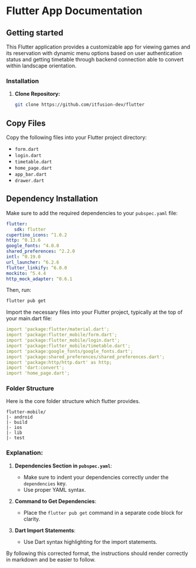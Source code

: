 # Flutter App Documentation

## Getting started

This Flutter application provides a customizable app for viewing games and its reservation with dynamic menu options based on user authentication status and getting timetable through backend connection able to convert within landscape orientation.

### Installation

1. **Clone Repository:**

   ```bash
   git clone https://github.com/itfusion-dev/flutter

## Copy Files

Copy the following files into your Flutter project directory:

- `form.dart`
- `login.dart`
- `timetable.dart`
- `home_page.dart`
- `app_bar.dart`
- `drawer.dart`

## Dependency Installation

Make sure to add the required dependencies to your `pubspec.yaml` file:

```yaml
flutter:
   sdk: flutter
cupertino_icons: ^1.0.2
http: ^0.13.6
google_fonts: ^4.0.0
shared_preferences: ^2.2.0
intl: ^0.19.0
url_launcher: ^6.2.6
flutter_linkify: ^6.0.0
mockito: ^5.4.4
http_mock_adapter: ^0.6.1
```
Then, run:

```bash
flutter pub get
```

Import the necessary files into your Flutter project, typically at the top of your main.dart file:

```yaml
import 'package:flutter/material.dart';
import 'package:flutter_mobile/form.dart';
import 'package:flutter_mobile/login.dart';
import 'package:flutter_mobile/timetable.dart';
import 'package:google_fonts/google_fonts.dart';
import 'package:shared_preferences/shared_preferences.dart';
import 'package:http/http.dart' as http;
import 'dart:convert';
import 'home_page.dart';
```

### Folder Structure
Here is the core folder structure which flutter provides.

```
flutter-mobile/
|- android
|- build
|- ios
|- lib
|- test
```


### Explanation:
1. **Dependencies Section in `pubspec.yaml`**:
   - Make sure to indent your dependencies correctly under the `dependencies` key.
   - Use proper YAML syntax.

2. **Command to Get Dependencies**:
   - Place the `flutter pub get` command in a separate code block for clarity.

3. **Dart Import Statements**:
   - Use Dart syntax highlighting for the import statements.

By following this corrected format, the instructions should render correctly in markdown and be easier to follow.
